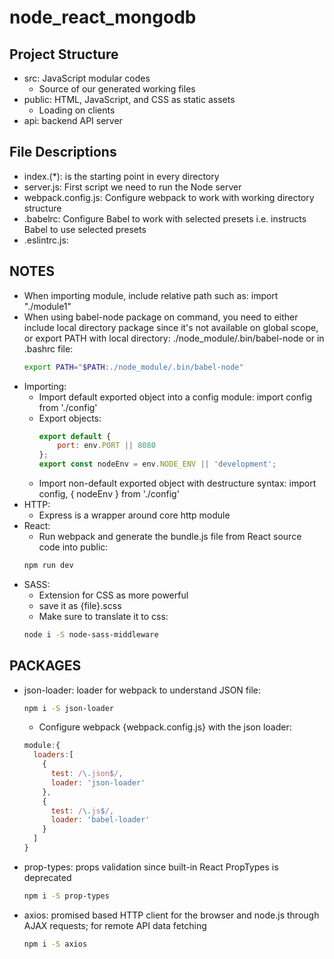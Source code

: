 # node_react_mongodb

Project Structure
---

* src: JavaScript modular codes
	* Source of our generated working files
* public: HTML, JavaScript, and CSS as static assets
	* Loading on clients
* api: backend API server

File Descriptions
---

* index.(*): is the starting point in every directory
* server.js: First script we need to run the Node server
* webpack.config.js: Configure webpack to work with working directory structure 
* .babelrc: Configure Babel to work with selected presets i.e. instructs Babel to use selected presets
* .eslintrc.js:

NOTES
---

* When importing module, include relative path such as: import "./module1"
* When using babel-node package on command, you need to either include local directory package since it's not available on global scope, or export PATH with local directory: ./node_module/.bin/babel-node or in .bashrc file: 
	```sh
	export PATH="$PATH:./node_module/.bin/babel-node"
	```
* Importing:
	* Import default exported object into a config module: import config from './config' 
	* Export objects: 
		```js
		export default {
			port: env.PORT || 8080
		};
		export const nodeEnv = env.NODE_ENV || 'development';
		```
	* Import non-default exported object with destructure syntax: import config, { nodeEnv } from './config'
* HTTP:
	* Express is a wrapper around core http module
* React:
	* Run webpack and generate the bundle.js file from React source code into public:
	```sh
	npm run dev
	```
* SASS:
  * Extension for CSS as more powerful
  * save it as {file}.scss
  * Make sure to translate it to css:
  ```sh
  node i -S node-sass-middleware
  ```

PACKAGES
---

* json-loader: loader for webpack to understand JSON file:
  ```sh
  npm i -S json-loader
  ```
  * Configure webpack {webpack.config.js} with the json loader:
  ```js
  module:{
    loaders:[
      {
        test: /\.json$/,
        loader: 'json-loader'
      },
      {
        test: /\.js$/,
        loader: 'babel-loader'
      }
    ]
  }
  ```
* prop-types: props validation since built-in React PropTypes is deprecated
  ```sh
  npm i -S prop-types
  ```
* axios: promised based HTTP client for the browser and node.js through AJAX requests; for remote API data fetching
  ```sh
  npm i -S axios
  ```